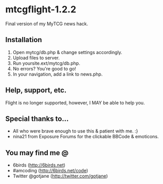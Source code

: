 mtcgflight-1.2.2
================

Final version of my MyTCG news hack.

## Installation
 1. Open mytcg/db.php & change settings accordingly.
 2. Upload files to server.
 3. Run yoursite.ext/mytcg/db.php.
 4. No errors? You're good to go!
 5. In your navigation, add a link to news.php.

## Help, support, etc.
Flight is no longer supported, however, I MAY be able to help you.

## Special thanks to...
 - All who were brave enough to use this & patient with me. :}
 - nina21 from Exposure Forums for the clickable BBCode & emoticons.

## You may find me @
  - 6birds (http://6birds.net)
  - #amcoding (http://6birds.net/code)
  - Twitter @gotjane (http://twitter.com/gotjane)

